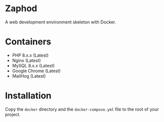 # Zaphod
A web development environment skeleton with Docker.

# Containers
- PHP 8.x.x (Latest)
- Nginx (Latest)
- MySQL 8.x.x (Latest)
- Google Chrome (Latest)
- MailHog (Latest)

# Installation
Copy the `docker` directory and the `docker-compose.yml` file to the root of your project.
